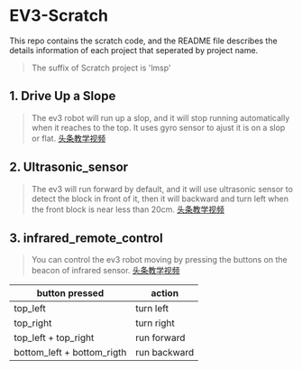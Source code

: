 # EV3-Scratch
This repo contains the scratch code, and the README file describes the details information of each project that seperated by project name.

> The suffix of Scratch project is 'lmsp'
## 1. Drive Up a Slope
> The ev3 robot will run up a slop, and it will stop running automatically when it reaches to the top. It uses gyro sensor to ajust it is on a slop or flat.  [头条教学视频](https://www.ixigua.com/i6796605892138631683/)

## 2. Ultrasonic_sensor
> The ev3 will run forward by default, and it will use ultrasonic sensor to detect the block in front of it, then it will backward and turn left when the front block is near less than 20cm. [头条教学视频](https://www.ixigua.com/i6796925397511438851/)

## 3. infrared_remote_control
> You can control the ev3 robot moving by pressing the buttons on the beacon of infrared sensor.  [头条教学视频](https://www.ixigua.com/i6789352267343462925/) 

| button pressed  | action    |
| ------------- | ----------- |
| top_left  | turn left  |
| top_right  | turn right |
| top_left + top_right  | run forward  |
| bottom_left + bottom_rigth  | run backward  |